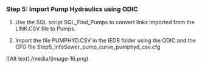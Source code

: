 ### Step 5: Import Pump Hydraulics using ODIC

1. Use the SQL script SQL_Find_Pumps to convert links imported from the LINK.CSV file to Pumps.

2. Import the file PUMPHYD.CSV in the IEDB folder using the ODIC and the CFG file Step5_InfoSewer_pump_curve_pumphyd_csv.cfg

![Alt text]./media/(image-16.png)